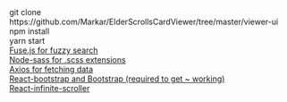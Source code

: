 <div> git clone https://github.com/Markar/ElderScrollsCardViewer/tree/master/viewer-ui </div>
<div> npm install </div>
<div> yarn start </div>

<div> 
  <a href="https://fusejs.io/">
    Fuse.js for fuzzy search
  </a>
</div>

<div> 
  <a href="https://github.com/sass/node-sass">
    Node-sass for .scss extensions
  </a>
</div>

<div> 
  <a href="https://github.com/axios/axios">
    Axios for fetching data
  </a>
</div>

<div> 
  <a href="https://react-bootstrap.github.io/components/navbar/">
    React-bootstrap and Bootstrap (required to get ~ working)
  </a>
</div>

<div> 
  <a href="https://www.npmjs.com/package/react-infinite-scroller">
    React-infinite-scroller
  </a>
</div>
